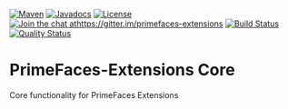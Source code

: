 [![Maven](https://img.shields.io/maven-central/v/org.primefaces.extensions/primefaces-extensions.svg)](https://repo.maven.apache.org/maven2/org/primefaces/primefaces-extensions/)
[![Javadocs](http://javadoc.io/badge/org.primefaces.extensions/primefaces-extensions.svg)](http://javadoc.io/doc/org.primefaces.extensions/primefaces-extensions)
[![License](http://img.shields.io/:license-apache-blue.svg)](http://www.apache.org/licenses/LICENSE-2.0.html)
[![Join the chat athttps://gitter.im/primefaces-extensions](https://badges.gitter.im/primefaces-extensions/primefaces-extensions.svg)](https://gitter.im/primefaces-extensions?utm_source=badge&utm_medium=badge&utm_campaign=pr-badge&utm_content=badge)
[![Build Status](https://travis-ci.org/primefaces-extensions/core.svg?branch=master)](https://travis-ci.org/primefaces-extensions/core)
[![Quality Status](https://sonarcloud.io/api/project_badges/measure?project=org.primefaces.extensions%3Aprimefaces-extensions&metric=alert_status)](https://sonarcloud.io/dashboard?id=org.primefaces.extensions%3Aprimefaces-extensions)



PrimeFaces-Extensions Core
==========================

Core functionality for PrimeFaces Extensions
